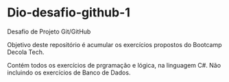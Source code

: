 # Dio-desafio-github-1
Desafio de Projeto Git/GitHub

Objetivo deste repositório é acumular os exercícios propostos do Bootcamp Decola Tech.

Contém todos os exercícios de prgramação e lógica, na linguagem C#. Não incluindo os exercícios de Banco de Dados.
